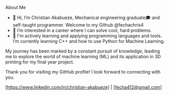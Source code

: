 About Me
- 👋 Hi, I’m Christian Akabueze, Mechanical engineering graduate🎓 and self-taught programmer. Welcome to my Github @fechachris4
- 👀 I’m interested in a career where I can solve cool, hard problems.
- 🌱 I'm actively learning and applying programming languages and tools. I’m currently learning C++ and how to use Python for Machine Learning.

My journey has been marked by a constant pursuit of knowledge, leading me to explore the world of machine learning (ML) and its application in 3D printing for my final year project.

Thank you for visiting my GitHub profile! I look forward to connecting with you.

[https://www.linkedin.com/in/christian-akabueze] | [fecha412@gmail.com]

<!---
fechachris4/fechachris4 is a ✨ special ✨ repository because its `README.md` (this file) appears on your GitHub profile.
You can click the Preview link to take a look at your changes.
--->

